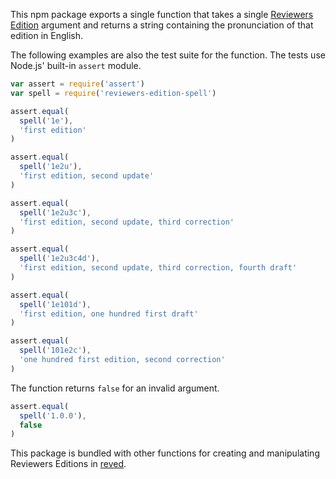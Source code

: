 This npm package exports a single function that takes a single
[Reviewers Edition][reved] argument and returns a string containing the
pronunciation of that edition in English.

[reved]: https://npmjs.com/packages/reviewers-edition-parse

The following examples are also the test suite for the function. The
tests use Node.js' built-in `assert` module.

```javascript
var assert = require('assert')
var spell = require('reviewers-edition-spell')

assert.equal(
  spell('1e'),
  'first edition'
)

assert.equal(
  spell('1e2u'),
  'first edition, second update'
)

assert.equal(
  spell('1e2u3c'),
  'first edition, second update, third correction'
)

assert.equal(
  spell('1e2u3c4d'),
  'first edition, second update, third correction, fourth draft'
)

assert.equal(
  spell('1e101d'),
  'first edition, one hundred first draft'
)

assert.equal(
  spell('101e2c'),
  'one hundred first edition, second correction'
)
```

The function returns `false` for an invalid argument.

```javascript
assert.equal(
  spell('1.0.0'),
  false
)
```

This package is bundled with other functions for
creating and manipulating Reviewers Editions in
[reved](https://www.npmjs.com/packages/reved).
